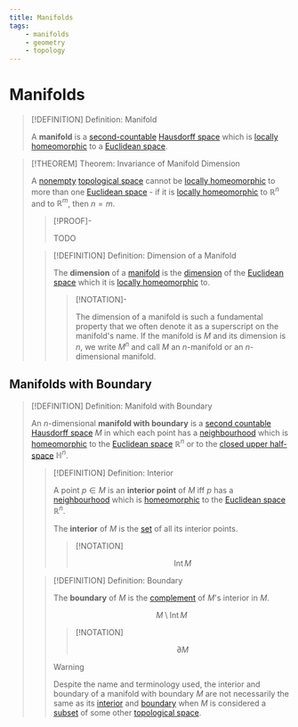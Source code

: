 ```yaml
---
title: Manifolds
tags:
    - manifolds
    - geometry
    - topology
---
```


# Manifolds

>[!DEFINITION] Definition: Manifold
>
>A **manifold** is a [second-countable](../../Topology/Bases/Second-Countability%20Axiom.md) [Hausdorff space](../../Topology/Hausdorff%20Spaces.md) which is [locally homeomorphic](../../Topology/Continuity/Homeomorphisms/Locally%20Homeomorphic%20Spaces.md) to a [Euclidean space](../../Analysis/Real%20Analysis/The%20Topology%20of%20Euclidean%20Space.md).
>

>[!THEOREM] Theorem: Invariance of Manifold Dimension
>
>A [nonempty](../../Set%20Theory/The%20Empty%20Set.md) [topological space](../../Topology/Topological%20Spaces/index.md) cannot be [locally homeomorphic](../../Topology/Continuity/Homeomorphisms/Locally%20Homeomorphic%20Spaces.md) to more than one [Euclidean space](../../Analysis/Real%20Analysis/The%20Topology%20of%20Euclidean%20Space.md) - if it is [locally homeomorphic](../../Topology/Continuity/Homeomorphisms/Locally%20Homeomorphic%20Spaces.md) to $\mathbb{R}^n$ and to $\mathbb{R}^m$, then $n = m$.
>
>>[!PROOF]-
>>
>>TODO
>>
>
>>[!DEFINITION] Definition: Dimension of a Manifold
>>
>>The **dimension** of a [manifold](Manifolds.md) is the [dimension](../../Algebra/Linear%20Algebra/Vector%20Spaces/Bases/Dimension.md) of the [Euclidean space](../../Analysis/Real%20Analysis/The%20Topology%20of%20Euclidean%20Space.md) which it is [locally homeomorphic](../../Topology/Continuity/Homeomorphisms/Locally%20Homeomorphic%20Spaces.md) to.
>>
>>>[!NOTATION]-
>>>
>>> The dimension of a manifold is such a fundamental property that we often denote it as a superscript on the manifold's name. If the manifold is $M$ and its dimension is $n$, we write $M^n$ and call $M$ an $n$-manifold or an $n$-dimensional manifold.
>>>
>>
>

## Manifolds with Boundary

>[!DEFINITION] Definition: Manifold with Boundary
>
>An $n$-dimensional **manifold with boundary** is a [second countable](../../Topology/Bases/Second-Countability%20Axiom.md) [Hausdorff space](../../Topology/Hausdorff%20Spaces.md) $M$ in which each point has a [neighbourhood](../../Topology/Topological%20Spaces/Neighborhoods.md) which is [homeomorphic](../../Topology/Continuity/Homeomorphisms/Homeomorphic%20Spaces.md) to the [Euclidean space](../../Analysis/Real%20Analysis/The%20Topology%20of%20Euclidean%20Space.md) $\mathbb{R}^n$ or to the [closed upper half-space](../Euclidean%20Geometry/Euclidean%20Space/Half-Spaces.md) $\mathbb{H}^n$.
>
>>[!DEFINITION] Definition: Interior
>>
>>A point $p \in M$ is an **interior point** of $M$ iff $p$ has a [neighbourhood](../../Topology/Topological%20Spaces/Neighborhoods.md) which is [homeomorphic](../../Topology/Continuity/Homeomorphisms/Homeomorphic%20Spaces.md) to the [Euclidean space](../../Analysis/Real%20Analysis/The%20Topology%20of%20Euclidean%20Space.md) $\mathbb{R}^n$.
>>
>>The **interior** of $M$ is the [set](../../Set%20Theory/index.md) of all its interior points.
>>
>>>[!NOTATION]
>>>
>>>$$
>>>\operatorname{Int} M
>>>$$
>>>
>>
>
>>[!DEFINITION] Definition: Boundary
>>
>>The **boundary** of $M$ is the [complement](../../Set%20Theory/Complement.md) of $M$'s interior in $M$.
>>
>>$$
>>M \setminus \operatorname{Int} M
>>$$
>>
>>>[!NOTATION]
>>>
>>>$$
>>>\partial M
>>>$$
>>>
>>
>>>[!WARNING]
>>>
>>>Despite the name and terminology used, the interior and boundary of a manifold with boundary $M$ are not necessarily the same as its [interior](../../Topology/Interior,%20Boundary,%20Exterior/Interior.md) and [boundary](../../Topology/Interior,%20Boundary,%20Exterior/Boundary.md) when $M$ is considered a [subset](../../Set%20Theory/index.md) of some other [topological space](../../Topology/Topological%20Spaces/index.md).
>>>
>>
>
